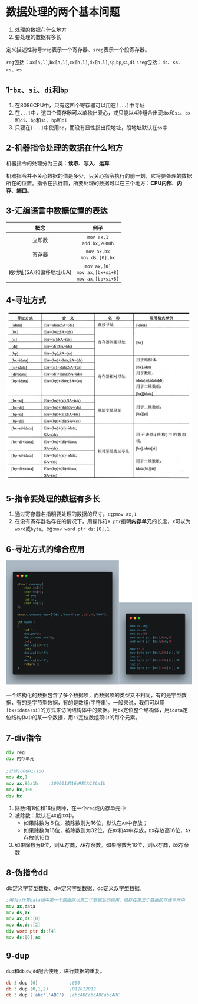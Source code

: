 # 数据处理的两个基本问题

1. 处理的数据在什么地方
2. 要处理的数据有多长

定义描述性符号:`reg`表示一个寄存器、`sreg`表示一个段寄存器。

`reg`包括：`ax[h,l]`,`bx[h,l]`,`cx[h,l]`,`dx[h,l]`,`sp`,`bp`,`si`,`di`
`sreg`包括：`ds`、`ss`、`cs`、`es`

## 1-`bx`、`si`、`di`和`bp`

1. 在8086CPU中，只有这四个寄存器可以用在`[...]`中寻址
2. 在`...]`中，这四个寄存器可以单独出爱心，或只能以4种组合出现:`bx`和`si`、`bx`和`di`、`bp`和`si`、`bp`和`di`
3. 只要在`[...]`中使用`bp`，而没有显性指出段地址，段地址默认在`ss`中

## 2-机器指令处理的数据在什么地方

机器指令的处理分为三类：**读取**、**写入**、**运算**

机器指令并不关心数据的值是多少，只关心指令执行的前一刻，它将要处理的数据所在的位置。指令在执行前，所要处理的数据可以在三个地方：**CPU内部**、**内存**、**端口**。

## 3-汇编语言中数据位置的表达

|概念|例子|
|:---:|:---:|
|立即数|`mov ax,1`<br>`add bx,2000h`|
|寄存器|`mov ax,bx`<br>`mov ds:[0],bx`|
|段地址(SA)和偏移地址(EA)|`mov ax,[0]`<br> `mov ax,[bx+si+8]`<br> `mov ax,[bp+si+8]`|

## 4-寻址方式

![](./image/寻址方式小结.png)

## 5-指令要处理的数据有多长

1. 通过寄存器名指明要处理的数据的尺寸。eg:`mov ax,1`
2. 在没有寄存器名存在的情况下，用操作符`X ptr`指明**内存单元**的长度，`X`可以为`word`或`byte`。eg:`mov word ptr ds:[0],1`

## 6-寻址方式的综合应用

![](./image/result2.png)


一个结构化的数据包含了多个数据项，而数据项的类型又不相同，有的是字型数据，有的是字节型数据，有的是数组(字符串)。一般来说，我们可以用`[bx+idata+si]`的方式来访问结构体中的数据。用`bx`定位整个结构体，用`idata`定位结构体中的某一个数据，用`si`定位数组项中的每个元素。

## 7-div指令

```asm
div reg
div 内存单元

;计算100001/100
mov dx,1
mov ax,86a1h    ;100001的16进制为186a1h
mov bx,100
div bx
```
1. 除数:有8位和16位两种，在一个`reg`或内存单元中
2. 被除数：默认在`AX`或`DX`中。
    * 如果除数为８位，被除数则为16位，默认在`AX`中存放；
    * 如果除数为16位，被除数则为32位，在`DX`和`AX`中存放，`DX`存放高16位，`AX`存放低16位
3. 如果除数为8位，则`AL`存商，`AH`存余数。如果除数为16位，则`AX`存商，`DX`存余数

## 8-伪指令dd

db定义字节型数据、dw定义字型数据、dd定义双字型数据。

```asm
;用div计算data段中第一个数据除以第二个数据后的结果，商存在第三个数据的存储单元中
mov ax,data
mov ds,ax
mov ax,ds:[0]
mov dx,ds:[2]
div word ptr ds:[4]
mov ds:[6],ax
```

## 9-dup

`dup`和`db`,`dw`,`dd`配合使用，进行数据的重复。

```asm
db 3 dup (0)            ;000
db 3 dup (0,1,2)        ;012012012
db 3 dup ('abc','ABC')  ;abcABCabcABCabcABC
```
